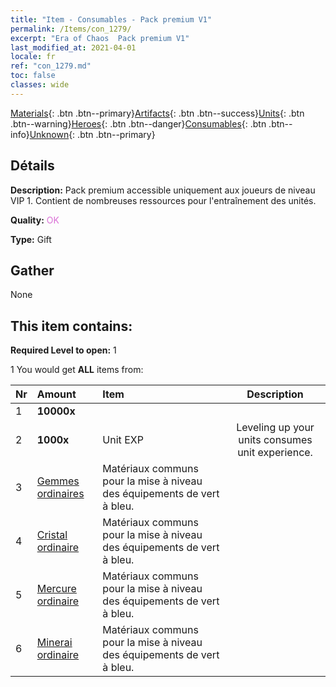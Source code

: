 ```yaml
---
title: "Item - Consumables - Pack premium V1"
permalink: /Items/con_1279/
excerpt: "Era of Chaos  Pack premium V1"
last_modified_at: 2021-04-01
locale: fr
ref: "con_1279.md"
toc: false
classes: wide
---
```

 [Materials](/fr/Items/){: .btn .btn--primary}[Artifacts](/fr/Items/Artifacts/){: .btn .btn--success}[Units](/fr/Items/Units/){: .btn .btn--warning}[Heroes](/fr/Items/Heroes/){: .btn .btn--danger}[Consumables](/fr/Items/Consumables/){: .btn .btn--info}[Unknown](/fr/Items/Unknown/){: .btn .btn--primary}

## Détails
 **Description:** Pack premium accessible uniquement aux joueurs de niveau VIP 1. Contient de nombreuses ressources pour l'entraînement des unités.

 **Quality:** <span style="color: #DA70D6">OK</span>

 **Type:** Gift

## Gather

  None

## This item contains:

 **Required Level to open:** 1

 1 You would get **ALL** items  from:

  | Nr | Amount |     Item    | Description |
  |:---|:-------|:------------|:-----------:|
  | 1 |  **10000x** | <i class="fas fa-coins"/> |  | 
  | 2 |  **1000x** | Unit EXP | Leveling up your units consumes unit experience.  | 
  | 3 | [Gemmes ordinaires](/fr/Items/mat_10/) | Matériaux communs pour la mise à niveau des équipements de vert à bleu. | 
  | 4 | [Cristal ordinaire](/fr/Items/mat_11/) | Matériaux communs pour la mise à niveau des équipements de vert à bleu. | 
  | 5 | [Mercure ordinaire](/fr/Items/mat_8/) | Matériaux communs pour la mise à niveau des équipements de vert à bleu. | 
  | 6 | [Minerai ordinaire](/fr/Items/mat_6/) | Matériaux communs pour la mise à niveau des équipements de vert à bleu. | 

